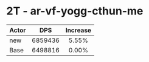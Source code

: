 # 2T - ar-vf-yogg-cthun-me
| Actor | DPS | Increase |
|---|:---:|:---:|
|new|6859436|5.55%|
|Base|6498816|0.00%|
